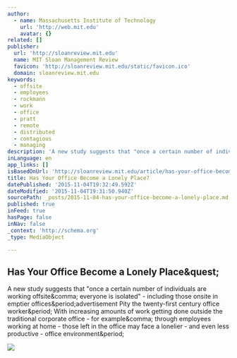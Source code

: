```yaml
---
author:
  - name: Massachusetts Institute of Technology
    url: 'http://web.mit.edu'
    avatar: {}
related: []
publisher:
  url: 'http://sloanreview.mit.edu'
  name: MIT Sloan Management Review
  favicon: 'http://sloanreview.mit.edu/static/favicon.ico'
  domain: sloanreview.mit.edu
keywords:
  - offsite
  - employees
  - rockmann
  - work
  - office
  - pratt
  - remote
  - distributed
  - contagious
  - managing
description: 'A new study suggests that "once a certain number of individuals are working offsite, everyone is isolated" - including those onsite in emptier offices.advertisement Pity the twenty-first century office worker. With increasing amounts of work getting done outside the traditional corporate office - for example, through employees working at home - those left in the office may face a lonelier - and even less productive - office environment.'
inLanguage: en
app_links: []
isBasedOnUrl: 'http://sloanreview.mit.edu/article/has-your-office-become-a-lonely-place/'
title: Has Your Office Become a Lonely Place?
datePublished: '2015-11-04T19:32:49.592Z'
dateModified: '2015-11-04T19:31:50.940Z'
sourcePath: _posts/2015-11-04-has-your-office-become-a-lonely-place.md
published: true
inFeed: true
hasPage: false
inNav: false
_context: 'http://schema.org'
_type: MediaObject

---
```

<article style=""><h1>Has Your Office Become a Lonely Place&amp;quest;</h1><p>A new study suggests that "once a certain number of individuals are working offsite&amp;comma; everyone is isolated" - including those onsite in emptier offices&amp;period;advertisement Pity the twenty-first century office worker&amp;period; With increasing amounts of work getting done outside the traditional corporate office - for example&amp;comma; through employees working at home - those left in the office may face a lonelier - and even less productive - office environment&amp;period;</p><img src="http://sloanreview.mit.edu/content/uploads/2015/10/Lonely-TW.jpg" /></article>